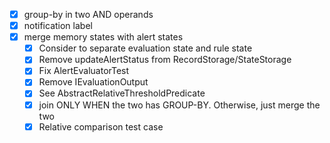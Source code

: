 - [x] group-by in two AND operands
- [x] notification label
- [x] merge memory states with alert states
  - [x] Consider to separate evaluation state and rule state
  - [x] Remove updateAlertStatus from RecordStorage/StateStorage
  - [x] Fix AlertEvaluatorTest
  - [x] Remove IEvaluationOutput
  - [x] See AbstractRelativeThresholdPredicate
  - [x] join ONLY WHEN the two has GROUP-BY. Otherwise, just merge the two
  - [x] Relative comparison test case